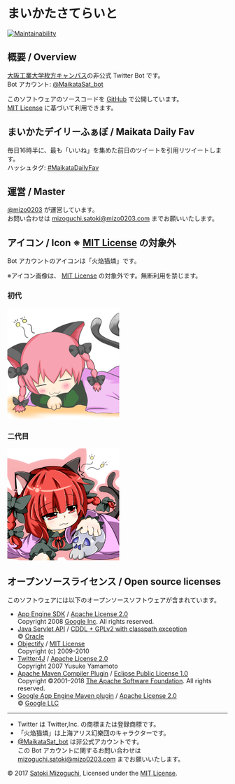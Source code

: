 # まいかたさてらいと

[![Maintainability](https://api.codeclimate.com/v1/badges/d61367ac0e0e20e6a932/maintainability)](https://codeclimate.com/github/mizo0203/maikata-satellite-bot/maintainability)

## 概要 / Overview

[大阪工業大学枚方キャンパス](https://www.oit.ac.jp/is/)の非公式 Twitter Bot です。  
Bot アカウント: [@MaikataSat_bot](https://twitter.com/MaikataSat_bot)

このソフトウェアのソースコードを [GitHub](https://github.com/mizo0203/maikata-satellite-bot) で公開しています。  
[MIT License](https://github.com/mizo0203/maikata-satellite-bot/blob/master/LICENSE) に基づいて利用できます。

## まいかたデイリーふぁぼ / Maikata Daily Fav

毎日16時半に、最も「いいね」を集めた前日のツイートを引用リツイートします。  
ハッシュタグ: [#MaikataDailyFav](https://twitter.com/hashtag/MaikataDailyFav)

## 運営 / Master

[@mizo0203](https://twitter.com/mizo0203) が運営しています。  
お問い合わせは <mizoguchi.satoki@mizo0203.com> までお願いいたします。

## アイコン / Icon ※ [MIT License](https://github.com/mizo0203/maikata-satellite-bot/blob/master/LICENSE) の対象外

Bot アカウントのアイコンは「火焔猫燐」です。  

※アイコン画像は、 [MIT License](https://github.com/mizo0203/maikata-satellite-bot/blob/master/LICENSE) の対象外です。無断利用を禁じます。

### 初代

[<img src='icon/orinn.png' width='256'/>](icon/orinn.png)

### 二代目

[<img src='icon/orin02.png' width='256'/>](icon/orin02.png)

## オープンソースライセンス / Open source licenses

このソフトウェアには以下のオープンソースソフトウェアが含まれています。

* [App Engine SDK](https://cloud.google.com/appengine/downloads) / [Apache License 2.0](http://www.apache.org/licenses/LICENSE-2.0)  
Copyright 2008 [Google Inc](https://www.google.com/). All rights reserved.
* [Java Servlet API](https://javaee.github.io/servlet-spec/) / [CDDL + GPLv2 with classpath exception](https://oss.oracle.com/licenses/CDDL+GPL-1.1)  
  © [Oracle](https://www.oracle.com/legal/copyright.html)
* [Objectify](https://github.com/objectify/objectify) / [MIT License](https://github.com/objectify/objectify/blob/master/license.txt)  
  Copyright (c) 2009-2010
* [Twitter4J](http://twitter4j.org/) / [Apache License 2.0](http://twitter4j.org/)  
  Copyright 2007 Yusuke Yamamoto
* [Apache Maven Compiler Plugin](https://maven.apache.org/plugins/maven-compiler-plugin/) / [Eclipse Public License 1.0](http://www.apache.org/licenses/)  
  Copyright ©2001–2018 [The Apache Software Foundation](https://www.apache.org/). All rights reserved.
* [Google App Engine Maven plugin](https://github.com/GoogleCloudPlatform/app-maven-plugin) / [Apache License 2.0](https://github.com/GoogleCloudPlatform/app-maven-plugin/blob/master/LICENSE)  
  © [Google LLC](https://www.google.com/)

---

* Twitter は Twitter,Inc. の商標または登録商標です。
* 「火焔猫燐」は上海アリス幻樂団のキャラクターです。
* [@MaikataSat_bot](https://twitter.com/MaikataSat_bot) は非公式アカウントです。  
  この Bot アカウントに関するお問い合わせは <mizoguchi.satoki@mizo0203.com> までお願いいたします。

© 2017 [Satoki Mizoguchi](https://github.com/mizo0203), Licensed under the [MIT License](https://github.com/mizo0203/maikata-satellite-bot/blob/master/LICENSE).
